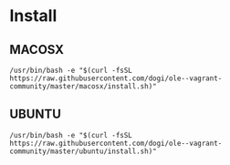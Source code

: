 # Install

## MACOSX

```
/usr/bin/bash -e "$(curl -fsSL https://raw.githubusercontent.com/dogi/ole--vagrant-community/master/macosx/install.sh)"
```

## UBUNTU

```
/usr/bin/bash -e "$(curl -fsSL https://raw.githubusercontent.com/dogi/ole--vagrant-community/master/ubuntu/install.sh)"
```
